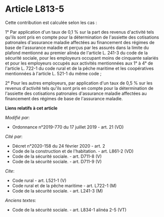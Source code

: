 # Article L813-5

Cette contribution est calculée selon les cas : 

1° Par application d'un taux de 0,1 % sur la part des revenus d'activité tels qu'ils sont pris en compte pour la
détermination de l'assiette des cotisations patronales d'assurance maladie affectées au financement des régimes de base de
l'assurance maladie et perçus par les assurés dans la limite du plafond mentionné au premier alinéa de l'article L. 241-3 du
code de la sécurité sociale, pour les employeurs occupant moins de cinquante salariés et pour les employeurs occupés aux
activités mentionnées aux 1° à 4° de l'article L. 722-1 du code rural et de la pêche maritime et les coopératives mentionnées
à l'article L. 521-1 du même code ; 

2° Pour les autres employeurs, par application d'un taux de 0,5 % sur les revenus d'activité tels qu'ils sont pris en compte
pour la détermination de l'assiette des cotisations patronales d'assurance maladie affectées au financement des régimes de
base de l'assurance maladie.

**Liens relatifs à cet article**

_Modifié par_:

  - Ordonnance n°2019-770 du 17 juillet 2019 - art. 21 (VD)

_Cité par_:

  - Décret n°2020-158 du 24 février 2020 - art. 2
  - Code de la construction et de l'habitation. - art. L861-2 (VD)
  - Code de la sécurité sociale. - art. D711-8 (V)
  - Code de la sécurité sociale. - art. D711-9 (V)

_Cite_:

  - Code rural - art. L521-1 (V)
  - Code rural et de la pêche maritime - art. L722-1 (M)
  - Code de la sécurité sociale. - art. L241-3 (M)

_Anciens textes_:

  - Code de la sécurité sociale. - art. L834-1 alinéa 2-5 (VT)
